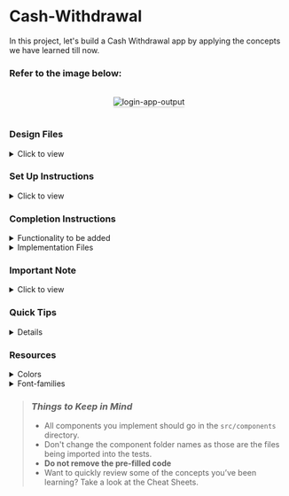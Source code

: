 # Cash-Withdrawal
In this project, let's build a Cash Withdrawal app by applying the concepts we have learned till now.

### Refer to the image below:

<br/>
<div style="text-align: center;">
<img src="https://assets.ccbp.in/frontend/content/react-js/cash-withdrawal-output-v2.gif" alt="login-app-output" style="max-width:50%;box-shadow:0 2.8px 2.2px rgba(0, 0, 0, 0.12)">
</div>
<br/>

### Design Files

<details>
<summary>Click to view</summary>

- [Extra Small (Size < 576px), Small (Size >= 576px)](https://assets.ccbp.in/frontend/content/react-js/login-sm-output.png)
- [Medium (Size >= 768px), Large (Size >= 992px) and Extra Large (Size >= 1200px)](https://assets.ccbp.in/frontend/content/react-js/login-lg-output.png)

</details>

### Set Up Instructions

<details>
<summary>Click to view</summary>

- Download dependencies by running `npm install`
- Start up the app using `npm start`
</details>

### Completion Instructions

<details>
<summary>Functionality to be added</summary>
<br/>

The app must have the following functionalities

- Initially, the balance should be **2000** rupees.
- When a denomination is clicked, then the respective value should be deducted from the balance available.
- The **CashWithdrawal** component receives the **denominationsList** as a prop. It consists of a list of denomination objects with the following properties in each denomination object
  - id : Number
  - value : Number 

</details>

<details>
<summary>Implementation Files</summary>
<br/>

Use these files to complete the implementation:

  - src/components/CashWithdrawal/index.js
  - src/components/CashWithdrawal/index.css
  - src/components/DenominationItem/index.js
  - src/components/DenominationItem/index.css

</details>

### Important Note

<details>
<summary>Click to view</summary>
<br/>
**The following instructions are required for the tests to pass**

- Achieve the given layout using only Class Component
</details>

### Quick Tips
<details>
- The string method slice() extracts a section of a string and returns it as a new string, without modifying the original string,
  - 1.const text = "The quick brown fox";
  - 2.console.log(text.slice(0, 3)); // The
  - 3.console.log(text.slice(2, 3)); // e
- You can use the cursor CSS property to specify the mouse cursor to be displayed when pointing over an element,
  -  cursor: pointer;
- You can use the below outline CSS property for buttons and input elements to remove the highlighting when the elements are clicked,
  -  outline: none;
</details>

### Resources

<details>
<summary>Colors</summary>

<br/>

<div style="background-color:  #150b3e; width: 150px; padding: 10px; color: black">Hex: #150b3e</div>
<div style="background-color: #c7d2fe ; width: 150px; padding: 10px; color: white">Hex: #c7d2fe</div>
<div style="background-color:  #7c3aed; width: 150px; padding: 10px; color: black">Hex: #7c3aed</div>
<div style="background-color: #d4d2db; width: 150px; padding: 10px; color: white">Hex: #d4d2db</div>
<div style="background-color: #585076;width: 150px; padding: 10px; color: black">Hex:  #585076</div>
<div style="background-color: #382f5a; width: 150px; padding: 10px; color: white">Hex: #382f5a</div>
<div style="background-color: #c4c4c4; width: 150px; padding: 10px; color: white">Hex: #c4c4c4</div>

</details>

<details>
<summary>Font-families</summary>

- Roboto

</details>

> ### _Things to Keep in Mind_
>
> - All components you implement should go in the `src/components` directory.
> - Don't change the component folder names as those are the files being imported into the tests.
> - **Do not remove the pre-filled code**
> - Want to quickly review some of the concepts you’ve been learning? Take a look at the Cheat Sheets.
